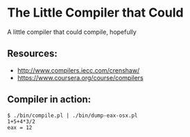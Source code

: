 # The Little Compiler that Could

A little compiler that could compile, hopefully

## Resources:

* http://www.compilers.iecc.com/crenshaw/
* https://www.coursera.org/course/compilers

## Compiler in action:

    $ ./bin/compile.pl | ./bin/dump-eax-osx.pl
    1+5+4*3/2
    eax = 12
